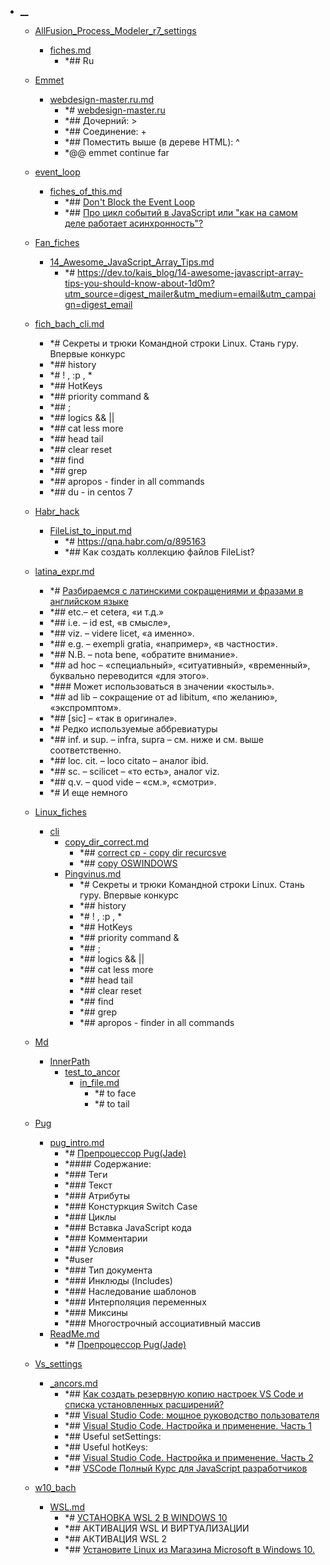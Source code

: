- <a href = "F:\Node_projects\Node_Way\NBase\_Md\_Index\__\cat.__\dir.__.md">__</a>
    - <a href = "F:\Node_projects\Node_Way\NBase\_Md\_Index\__\AllFusion_Process_Modeler_r7_settings\cat.AllFusion_Process_Modeler_r7_settings\dir.AllFusion_Process_Modeler_r7_settings.md">AllFusion_Process_Modeler_r7_settings</a>
        - <a href = "F:\Node_projects\Node_Way\NBase\_Md\_Index\__\AllFusion_Process_Modeler_r7_settings\fiches.md">fiches.md</a>
            - *## Ru 
    
    - <a href = "F:\Node_projects\Node_Way\NBase\_Md\_Index\__\Emmet\cat.Emmet\dir.Emmet.md">Emmet</a>
        - <a href = "F:\Node_projects\Node_Way\NBase\_Md\_Index\__\Emmet\webdesign-master.ru.md">webdesign-master.ru.md</a>
            - *# [webdesign-master.ru](https://webdesign-master.ru/blog/html-css/2.html)
            - *## Дочерний: >
            - *## Соединение: +
            - *## Поместить выше (в дереве HTML): ^
            - *@@ emmet continue far
    
    - <a href = "F:\Node_projects\Node_Way\NBase\_Md\_Index\__\event_loop\cat.event_loop\dir.event_loop.md">event_loop</a>
        - <a href = "F:\Node_projects\Node_Way\NBase\_Md\_Index\__\event_loop\fiches_of_this.md">fiches_of_this.md</a>
            - *## [Don't Block the Event Loop](https://nodejs.org/en/docs/guides/dont-block-the-event-loop/)
            - *## [Про цикл событий в JavaScript или "как на самом деле работает асинхронность"?](https://www.youtube.com/watch?v=8cV4ZvHXQL4&feature=youtu.be&ab_channel=MakeWeb.me)
    
    - <a href = "F:\Node_projects\Node_Way\NBase\_Md\_Index\__\Fan_fiches\cat.Fan_fiches\dir.Fan_fiches.md">Fan_fiches</a>
        - <a href = "F:\Node_projects\Node_Way\NBase\_Md\_Index\__\Fan_fiches\14_Awesome_JavaScript_Array_Tips.md">14_Awesome_JavaScript_Array_Tips.md</a>
            - *# https://dev.to/kais_blog/14-awesome-javascript-array-tips-you-should-know-about-1d0m?utm_source=digest_mailer&utm_medium=email&utm_campaign=digest_email
    
    - <a href = "F:\Node_projects\Node_Way\NBase\_Md\_Index\__\fich_bach_cli.md">fich_bach_cli.md</a>
        - *# Секреты и трюки Командной строки Linux. Стань гуру. Впервые конкурс
        - *## history
        - *# ! , :p , * 
        - *## HotKeys
        - *## priority command &
        - *## ; 
        - *## logics && ||
        - *## cat less more 
        - *## head tail
        - *## clear reset
        - *## find
        - *## grep 
        - *## apropos - finder in all commands
        - *## du  - in centos 7
    - <a href = "F:\Node_projects\Node_Way\NBase\_Md\_Index\__\Habr_hack\cat.Habr_hack\dir.Habr_hack.md">Habr_hack</a>
        - <a href = "F:\Node_projects\Node_Way\NBase\_Md\_Index\__\Habr_hack\FileList_to_input.md">FileList_to_input.md</a>
            - *# https://qna.habr.com/q/895163
            - *## Как создать коллекцию файлов FileList?
    
    - <a href = "F:\Node_projects\Node_Way\NBase\_Md\_Index\__\latina_expr.md">latina_expr.md</a>
        - *# [Разбираемся с латинскими сокращениями и фразами в английском языке](https://habr.com/ru/company/skyeng/blog/462175/)
        - *## etc.– et cetera, «и т.д.»
        - *## i.e. – id est, «в смысле»,
        - *## viz. – videre licet, «а именно».
        - *## e.g. – exempli gratia, «например», «в частности».
        - *## N.B. – nota bene, «обратите внимание».
        - *## ad hoc – «специальный», «ситуативный», «временный», буквально переводится «для этого».
        - *### Может использоваться в значении «костыль».
        - *## ad lib – сокращение от ad libitum, «по желанию», «экспромптом». 
        - *## [sic] – «так в оригинале».
        - *# Редко используемые аббревиатуры
        - *## inf. и sup. – infra, supra – см. ниже и см. выше соответственно.
        - *## loc. cit. – loco citato – аналог ibid.
        - *## sc. – scilicet – «то есть», аналог viz.
        - *## q.v. – quod vide – «см.», «смотри».
        - *# И еще немного
    - <a href = "F:\Node_projects\Node_Way\NBase\_Md\_Index\__\Linux_fiches\cat.Linux_fiches\dir.Linux_fiches.md">Linux_fiches</a>
        - <a href = "F:\Node_projects\Node_Way\NBase\_Md\_Index\__\Linux_fiches\cli\cat.cli\dir.cli.md">cli</a>
            - <a href = "F:\Node_projects\Node_Way\NBase\_Md\_Index\__\Linux_fiches\cli\copy_dir_correct.md">copy_dir_correct.md</a>
                - *## [correct cp - copy dir recurcsve](https://habr.com/ru/company/ruvds/blog/471092/)
                - *## [copy OSWINDOWS](https://ab57.ru/cmdlist/xcopy.html)
            - <a href = "F:\Node_projects\Node_Way\NBase\_Md\_Index\__\Linux_fiches\cli\Pingvinus.md">Pingvinus.md</a>
                - *# Секреты и трюки Командной строки Linux. Стань гуру. Впервые конкурс
                - *## history
                - *# ! , :p , * 
                - *## HotKeys
                - *## priority command &
                - *## ; 
                - *## logics && ||
                - *## cat less more 
                - *## head tail
                - *## clear reset
                - *## find
                - *## grep 
                - *## apropos - finder in all commands
        
    
    - <a href = "F:\Node_projects\Node_Way\NBase\_Md\_Index\__\Md\cat.Md\dir.Md.md">Md</a>
        - <a href = "F:\Node_projects\Node_Way\NBase\_Md\_Index\__\Md\InnerPath\cat.InnerPath\dir.InnerPath.md">InnerPath</a>
            - <a href = "F:\Node_projects\Node_Way\NBase\_Md\_Index\__\Md\InnerPath\test_to_ancor\cat.test_to_ancor\dir.test_to_ancor.md">test_to_ancor</a>
                - <a href = "F:\Node_projects\Node_Way\NBase\_Md\_Index\__\Md\InnerPath\test_to_ancor\in_file.md">in_file.md</a>
                    - *# to face
                    - *# to tail
            
        
    
    - <a href = "F:\Node_projects\Node_Way\NBase\_Md\_Index\__\Pug\cat.Pug\dir.Pug.md">Pug</a>
        - <a href = "F:\Node_projects\Node_Way\NBase\_Md\_Index\__\Pug\pug_intro.md">pug_intro.md</a>
            - *# [Препроцессор Pug(Jade)](https://pugjs.org/api/getting-started.html)
            - *#### <a name='Содержание'></a>Содержание:
            - *### <a name="Теги"></a> Теги
            - *### <a name="Текст"></a> Текст
            - *### <a name="Атрибуты"></a> Атрибуты
            - *### <a name="Констуркция-Switch-Case"></a> Констуркция Switch Case
            - *### <a name="Циклы"></a> Циклы
            - *### <a name="Вставка-JavaScript-кода"></a> Вставка JavaScript кода
            - *### <a name="Комментарии"></a> Комментарии
            - *### <a name="Условия"></a> Условия
            - *#user
            - *### <a name="Тип-документа"></a> Тип документа
            - *### <a name="Инклюды"></a> Инклюды (Includes)
            - *### <a name="Наследование-шаблонов"></a> Наследование шаблонов
            - *### <a name="Интерполяция-переменных"></a> Интерполяция переменных
            - *### <a name="Миксины"></a> Миксины
            - *### <a name="Ассоциативный-массив"></a> Многострочный ассоциативный массив
        - <a href = "F:\Node_projects\Node_Way\NBase\_Md\_Index\__\Pug\ReadMe.md">ReadMe.md</a>
            - *# [Препроцессор Pug(Jade)](https://gist.github.com/neretin-trike/53aff5afb76153f050c958b82abd9228)
    
    - <a href = "F:\Node_projects\Node_Way\NBase\_Md\_Index\__\Vs_settings\cat.Vs_settings\dir.Vs_settings.md">Vs_settings</a>
        - <a href = "F:\Node_projects\Node_Way\NBase\_Md\_Index\__\Vs_settings\_ancors.md">_ancors.md</a>
            - *## [Как создать резервную копию настроек VS Code и списка установленных расширений?](https://kompsekret.ru/q/how-do-i-back-up-my-vs-code-settings-and-list-of-installed-extensions-2126/)
            - *## [Visual Studio Code: мощное руководство пользователя](https://dev-gang.ru/article/visual-studio-code-moscznoe-rukovodstvo-polzovatelja-dwedy9wjzg/)
            - *## [Visual Studio Code. Настройка и применение. Часть 1 ](https://medium.com/@p1t1ch/visual-studio-code-%D0%BD%D0%B0%D1%81%D1%82%D1%80%D0%BE%D0%B9%D0%BA%D0%B0-%D0%B8-%D0%BF%D1%80%D0%B8%D0%BC%D0%B5%D0%BD%D0%B5%D0%BD%D0%B8%D0%B5-%D1%87%D0%B0%D1%81%D1%82%D1%8C-1-7f1a26806522)
            - *## Useful setSettings:
            - *## Useful hotKeys:
            - *## [Visual Studio Code. Настройка и применение. Часть 2](https://medium.com/@p1t1ch/visual-studio-code-%D0%BD%D0%B0%D1%81%D1%82%D1%80%D0%BE%D0%B9%D0%BA%D0%B0-%D0%B8-%D0%BF%D1%80%D0%B8%D0%BC%D0%B5%D0%BD%D0%B5%D0%BD%D0%B8%D0%B5-%D1%87%D0%B0%D1%81%D1%82%D1%8C-2-8e4939bb1492)
            - *## [VSCode Полный Курс для JavaScript разработчиков](https://www.youtube.com/watch?v=QeUp3CahkQw&t=1311s&ab_channel=%D0%92%D0%BB%D0%B0%D0%B4%D0%B8%D0%BB%D0%B5%D0%BD%D0%9C%D0%B8%D0%BD%D0%B8%D0%BD)
    
    - <a href = "F:\Node_projects\Node_Way\NBase\_Md\_Index\__\w10_bach\cat.w10_bach\dir.w10_bach.md">w10_bach</a>
        - <a href = "F:\Node_projects\Node_Way\NBase\_Md\_Index\__\w10_bach\WSL.md">WSL.md</a>
            - *# [УСТАНОВКА WSL 2 В WINDOWS 10](https://losst.ru/ustanovka-bash-v-windows-10)
            - *##  АКТИВАЦИЯ WSL И ВИРТУАЛИЗАЦИИ
            - *##  АКТИВАЦИЯ WSL 2
            - *## [Установите Linux из Магазина Microsoft в Windows 10.](https://g-ek.com/ustanovite-linux-iz-magazina-microsoft-v-windows-10)
    
